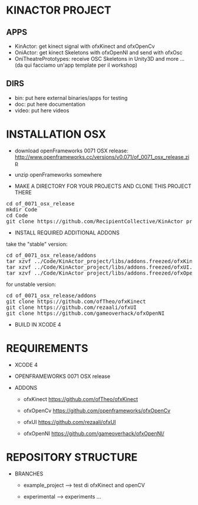 KINACTOR PROJECT
=======================

APPS
-----------------------

* KinActor: get kinect signal with ofxKinect and ofxOpenCv
* OniActor: get kinect Skeletons with ofxOpenNI and send with ofxOsc
* OniTheatrePrototypes: receive OSC Skeletons in Unity3D and more ... (da qui facciamo un'app template per il workshop)

DIRS
-----------------------

* bin: put here external binaries/apps for testing
* doc: put here documentation
* video: put here videos

INSTALLATION OSX
=======================

- download openFrameworks 0071 OSX release: http://www.openframeworks.cc/versions/v0.071/of_0071_osx_release.zip

- unzip openFrameworks somewhere

- MAKE A DIRECTORY FOR YOUR PROJECTS AND CLONE THIS PROJECT THERE

<pre>
cd of_0071_osx_release
mkdir Code
cd Code
git clone https://github.com/RecipientCollective/KinActor_project.git
</pre>

- INSTALL REQUIRED ADDITIONAL ADDONS

take the "stable" version:

<pre>
cd of_0071_osx_release/addons
tar xzvf ../Code/KinActor_project/libs/addons.freezed/ofxKinect.tar.gz .
tar xzvf ../Code/KinActor_project/libs/addons.freezed/ofxUI.tar.gz .
tar xzvf ../Code/KinActor_project/libs/addons.freezed/ofxOpenNI.tar.gz .
</pre>

for unstable version:

<pre>
cd of_0071_osx_release/addons
git clone https://github.com/ofTheo/ofxKinect
git clone https://github.com/rezaali/ofxUI
git clone https://github.com/gameoverhack/ofxOpenNI
</pre>

- BUILD IN XCODE 4


REQUIREMENTS
=======================

* XCODE 4

* OPENFRAMEWORKS 0071 OSX release

* ADDONS

	* ofxKinect https://github.com/ofTheo/ofxKinect

	* ofxOpenCv https://github.com/openframeworks/ofxOpenCv

	* ofxUI  https://github.com/rezaali/ofxUI

	* ofxOpenNI https://github.com/gameoverhack/ofxOpenNI/



REPOSITORY STRUCTURE
=======================

* BRANCHES

	* example_project --> test di ofxKinect and openCV

	* experimental --> experiments ...

